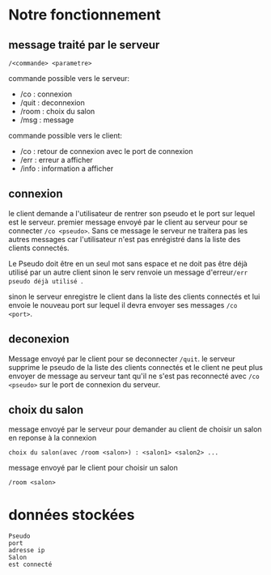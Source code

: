 # Notre fonctionnement
## message traité par le serveur

```	
/<commande> <parametre>
```
commande possible vers le serveur:
- /co : connexion
- /quit : deconnexion
- /room : choix du salon
- /msg : message

commande possible vers le client:
- /co : retour de connexion avec le port de connexion
- /err : erreur a afficher
- /info : information a afficher

## connexion
le client demande a l'utilisateur de rentrer son pseudo et le port sur lequel est le serveur.
premier message envoyé par le client au serveur pour se connecter ```/co <pseudo>```.
Sans ce message le serveur ne traitera pas les autres messages car l'utilisateur n'est pas enrégistré dans la liste des clients connectés.

Le Pseudo doit être en un seul mot sans espace et ne doit pas être déjà utilisé par un autre client sinon le serv renvoie un message d'erreur```/err pseudo déjà utilisé ```.

sinon le serveur enregistre le client dans la liste des clients connectés et lui envoie le nouveau port sur lequel il devra envoyer ses messages ```/co <port>```.

## deconexion

Message envoyé par le client pour se deconnecter ```/quit```.
le serveur supprime le pseudo de la liste des clients connectés et le client ne peut plus envoyer de message au serveur tant qu'il ne s'est pas reconnecté avec ```/co <pseudo>``` sur le port de connexion du serveur.

## choix du salon
message envoyé par le serveur pour demander au client de choisir un salon en reponse à la connexion
```
choix du salon(avec /room <salon>) : <salon1> <salon2> ...
```

message envoyé par le client pour choisir un salon
```
/room <salon>
```

# données stockées

```
Pseudo
port
adresse ip
Salon
est connecté
```
